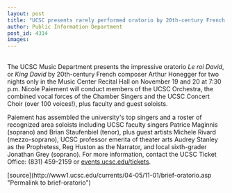 ```yaml
---
layout: post
title: "UCSC presents rarely performed oratorio by 20th-century French composer"
author: Public Information Department
post_id: 4314
images:
---
```


<a name="content" id="content"></a>
<p>
  <br>
  The UCSC Music Department presents the impressive oratorio <i>Le roi David</i>, or <i>King David</i> by 20th-century French composer Arthur Honegger for two nights only in the Music Center Recital Hall on November 19 and 20 at 7:30 p.m. Nicole Paiement will conduct members of the UCSC Orchestra, the combined vocal forces of the Chamber Singers and the UCSC Concert Choir (over 100 voices!), plus faculty and guest soloists.
</p>
<p>
  Paiement has assembled the university's top singers and a roster of recognized area soloists including UCSC faculty singers Patrice Maginnis (soprano) and Brian Staufenbiel (tenor), plus guest artists Michele Rivard (mezzo-soprano), UCSC professor emerita of theater arts Audrey Stanley as the Prophetess, Reg Huston as the Narrator, and local sixth-grader Jonathan Grey (soprano). For more information, contact the UCSC Ticket Office: (831) 459-2159 or <a href="http://events.ucsc.edu/tickets">events.ucsc.edu/tickets</a>.
</p>
<form>

</form>
<p>

</p>
[source](http://www1.ucsc.edu/currents/04-05/11-01/brief-oratorio.asp "Permalink to brief-oratorio")
